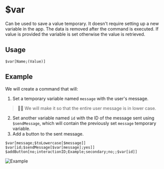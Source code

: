 # $var
Can be used to save a value temporary. It doesn't require setting up a new variable in the app. The data is removed after the command is executed. If value is provided the variable is set otherwise the value is retrieved. 

## Usage
```
$var[Name;(Value)]
```

## Example
We will create a command that will:
1. Set a temporary variable named `message` with the user's message.
> 🧙‍♂️ We will make it so that the entire user message is in lower case.

2. Set another variable named `id` with the ID of the message sent using `$sendMessage`, which will contain the previously set `message` temporary variable.
3. Add a button to the sent message.

```
$var[message;$toLowercase[$message]]
$var[id;$sendMessage[$var[message];yes]]
$addButton[no;interactionID;Example;secondary;no;;$var[id]]
```
![Example](https://user-images.githubusercontent.com/70456337/189480166-d37cbdb8-05ce-44e8-8f2e-14d030baa9a9.png)
